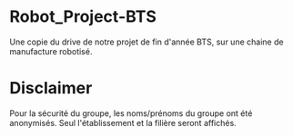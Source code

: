 # Robot_Project-BTS
Une copie du drive de notre projet de fin d'année BTS, sur une chaine de manufacture robotisé.


# Disclaimer
Pour la sécurité du groupe, les noms/prénoms du groupe ont été anonymisés. Seul l'établissement et la filière seront affichés.
